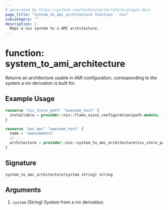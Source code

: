 ```yaml
---
# generated by https://github.com/hashicorp/terraform-plugin-docs
page_title: "system_to_ami_architecture function - nix"
subcategory: ""
description: |-
  Maps a nix system to a AMI architecture.
---
```


# function: system_to_ami_architecture

Returns an architecture usable in AMI configuration, corresponding to the system a nix derivation is built for.

## Example Usage

```terraform
resource "nix_store_path" "awesome_host" {
  installable = provider::nix::flake_nixos_configuration(path.module, "awesomeHost", "formats.amazon")
}

resource "aws_ami" "awesome_host" {
  name = "awesomeHost"
  // ...
  architecture = provider::nix::system_to_ami_architecture(nix_store_path.awesome_host.system)
}
```

## Signature

<!-- signature generated by tfplugindocs -->
```text
system_to_ami_architecture(system string) string
```

## Arguments

<!-- arguments generated by tfplugindocs -->
1. `system` (String) System from a nix derivation.

